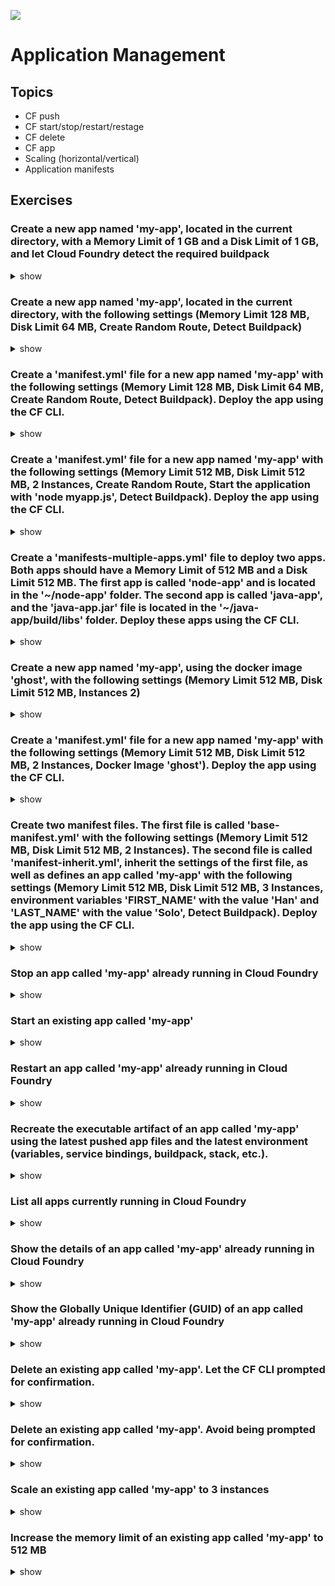 ![](https://ga4gh.datainsights.cloud/api?repo=CFCD-exercises/application_management&empty)
# Application Management

## Topics

- CF push
- CF start/stop/restart/restage
- CF delete
- CF app
- Scaling (horizontal/vertical)
- Application manifests

## Exercises

### Create a new app named 'my-app', located in the current directory, with a Memory Limit of 1 GB and a Disk Limit of 1 GB, and let Cloud Foundry detect the required buildpack

<details><summary>show</summary>
<p>

```bash
cf push my-app
```
<blockquote>
The arguments for a memory limit and a disk limit can be avoided, because 1 GB is the default value
</blockquote>

</p>
</details>

### Create a new app named 'my-app', located in the current directory, with the following settings (Memory Limit 128 MB, Disk Limit 64 MB, Create Random Route, Detect Buildpack)

<details><summary>show</summary>
<p>

```bash
cf push my-app -m 128M -k 64M --random-route
```

</p>
</details>

### Create a 'manifest.yml' file for a new app named 'my-app' with the following settings (Memory Limit 128 MB, Disk Limit 64 MB, Create Random Route, Detect Buildpack). Deploy the app using the CF CLI.

<details><summary>show</summary>
<p>

<b>manifest.yml</b>
```yaml
applications:
- name: my-app
  memory: 128M
  disk_quota: 64M
  random-route: true
```

```bash
cf push
```

</p>
</details>

### Create a 'manifest.yml' file for a new app named 'my-app' with the following settings (Memory Limit 512 MB, Disk Limit 512 MB, 2 Instances, Create Random Route, Start the application with 'node myapp.js', Detect Buildpack). Deploy the app using the CF CLI.

<details><summary>show</summary>
<p>

<b>manifest.yml</b>
```yaml
applications:
- name: my-app
  memory: 512M
  disk_quota: 512M
  instances: 2
  random-route: true
  command: node myapp.js
```

```bash
cf push
```

</p>
</details>

### Create a 'manifests-multiple-apps.yml' file to deploy two apps. Both apps should have a Memory Limit of 512 MB and a Disk Limit 512 MB. The first app is called 'node-app' and is located in the '~/node-app' folder. The second app is called 'java-app', and the 'java-app.jar' file is located in the '~/java-app/build/libs' folder. Deploy these apps using the CF CLI.

<details><summary>show</summary>
<p>

<b>manifests-multiple-apps.yml</b>
```yaml
memory: 512M
disk_quota: 512M

applications:
- name: node-app
  path: ~/node-app/
- name: java-app
  path: ~/java-app/build/libs/java-app.jar
```

```bash
cf push -f manifests-multiple-apps.yml
```

</p>
</details>

### Create a new app named 'my-app', using the docker image 'ghost', with the following settings (Memory Limit 512 MB, Disk Limit 512 MB, Instances 2)

<details><summary>show</summary>
<p>

```bash
cf push my-app -k 512M -m 512M -i 2 -o ghost
```

</p>
</details>

### Create a 'manifest.yml' file for a new app named 'my-app' with the following settings (Memory Limit 512 MB, Disk Limit 512 MB, 2 Instances, Docker Image 'ghost'). Deploy the app using the CF CLI.

<details><summary>show</summary>
<p>

<b>manifest.yml</b>
```yaml
applications:
- name: my-app
  memory: 512M
  disk_quota: 512M
  instances: 2
  docker:
    image: ghost
```

```bash
cf push
```

</p>
</details>

### Create two manifest files. The first file is called 'base-manifest.yml' with the following settings (Memory Limit 512 MB, Disk Limit 512 MB, 2 Instances). The second file is called 'manifest-inherit.yml', inherit the settings of the first file, as well as defines an app called 'my-app' with the following settings (Memory Limit 512 MB, Disk Limit 512 MB, 3 Instances, environment variables 'FIRST_NAME' with the value 'Han' and 'LAST_NAME' with the value 'Solo', Detect Buildpack). Deploy the app using the CF CLI.

<details><summary>show</summary>
<p>

<b>base-manifest.yml</b>
```yaml
disk_quota: 512M
memory: 512M
instances: 2
```

<b>manifest-inherit.yml</b>
```yaml
inherit: base-manifest.yml
applications:
- name: my-app
  instances: 3
  env:
    FIRST_NAME: Han
    LAST_NAME: Solo
```

```bash
cf push -f manifest-inherit.yml
```

</p>
</details>

### Stop an app called 'my-app' already running in Cloud Foundry

<details><summary>show</summary>
<p>

```bash
cf stop my-app
```

Alternatively, you can use the alias

```bash
cf sp my-app
```

</p>
</details>

### Start an existing app called 'my-app'

<details><summary>show</summary>
<p>

```bash
cf start my-app
```

Alternatively, you can use the alias

```bash
cf st my-app
```

</p>
</details>

### Restart an app called 'my-app' already running in Cloud Foundry

<details><summary>show</summary>
<p>

```bash
cf restart my-app
```

Alternatively, you can use the alias

```bash
cf rs my-app
```

</p>
</details>

### Recreate the executable artifact of an app called 'my-app' using the latest pushed app files and the latest environment (variables, service bindings, buildpack, stack, etc.).

<details><summary>show</summary>
<p>

```bash
cf restage my-app
```

Alternatively, you can use the alias

```bash
cf rg my-app
```

</p>
</details>

### List all apps currently running in Cloud Foundry

<details><summary>show</summary>
<p>

```bash
cf apps
```

Alternatively, you can use the alias 'a'

```bash
cf a
```

</p>
</details>

### Show the details of an app called 'my-app' already running in Cloud Foundry

<details><summary>show</summary>
<p>

```bash
cf app my-app
```

</p>
</details>

### Show the Globally Unique Identifier (GUID) of an app called 'my-app' already running in Cloud Foundry

<details><summary>show</summary>
<p>

```bash
cf app my-app --guid
```

</p>
</details>

### Delete an existing app called 'my-app'. Let the CF CLI prompted for confirmation.

<details><summary>show</summary>
<p>

```bash
cf delete my-app
```

</p>
</details>

### Delete an existing app called 'my-app'. Avoid being prompted for confirmation.

<details><summary>show</summary>
<p>

```bash
cf delete my-app -f
```

</p>
</details>

### Scale an existing app called 'my-app' to 3 instances

<details><summary>show</summary>
<p>

```bash
cf scale my-app -i 3
```

</p>
</details>

### Increase the memory limit of an existing app called 'my-app' to 512 MB

<details><summary>show</summary>
<p>

```bash
cf scale my-app -m 512M
```

### Increase the disk limit of an existing app called 'my-app' to 1 GB

<details><summary>show</summary>
<p>

```bash
cf scale my-app -k 1G
```

</p>
</details>
